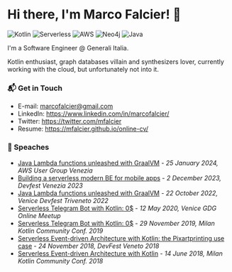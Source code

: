 # Hi there, I'm Marco Falcier! 👋

![Kotlin](https://img.shields.io/badge/Kotlin-Expert-blueviolet)
![Serverless](https://img.shields.io/badge/Serverless-Expert-red)
![AWS](https://img.shields.io/badge/AWS-Expert-yellow)
![Neo4j](https://img.shields.io/badge/Neo4j-Expert-green)
![Java](https://img.shields.io/badge/Java-Professional-orange)

I'm a Software Engineer @ Generali Italia. 

Kotlin enthusiast, graph databases villain and synthesizers lover, currently working with the cloud, but unfortunately not into it.

### 📬 Get in Touch
 - E-mail: marcofalcier@gmail.com
 - LinkedIn: https://www.linkedin.com/in/marcofalcier/
 - Twitter: https://twitter.com/mfalcier
 - Resume: https://mfalcier.github.io/online-cv/

### 📢 Speaches
 - [Java Lambda functions unleashed with GraalVM](https://www.youtube.com/watch?v=uAeqoy45ERM) - *25 January 2024, AWS User Group Venezia*
 - [Building a serverless modern BE for mobile apps](https://www.youtube.com/watch?v=KG7gE4H5j4A) - *2 December 2023, Devfest Venezia 2023*
 - [Java Lambda functions unleashed with GraalVM](https://www.youtube.com/watch?v=3lRyFDNFPgg) - *22 October 2022, Venice Devfest Triveneto 2022*
 - [Serverless Telegram Bot with Kotlin: 0$](https://www.youtube.com/watch?v=k3faWFnY-YU) - *12 May 2020, Venice GDG Online Meetup*
 - [Serverless Telegram Bot with Kotlin: 0$](https://milan.kotlincommunityconf.com/#schedule) - *29 November 2019, Milan Kotlin Community Conf. 2019*
 - [Serverless Event-driven Architecture with Kotlin: the Pixartprinting use case](https://www.youtube.com/watch?v=4vsduSesG6U) - *24 November 2018, DevFest Veneto 2018*
 - [Serverless Event-driven Architecture with Kotlin](https://vimeo.com/279129755) - *14 June 2018, Milan Kotlin Community Conf. 2018*
